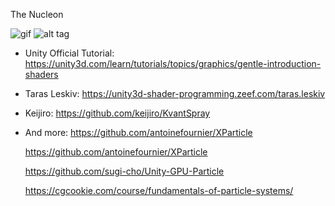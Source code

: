 The Nucleon

![gif](http://i.imgur.com/m2tEB7M.gif)
![alt tag](http://imgur.com/a/bWLLC)

- Unity Official Tutorial:
  https://unity3d.com/learn/tutorials/topics/graphics/gentle-introduction-shaders

- Taras Leskiv:
  https://unity3d-shader-programming.zeef.com/taras.leskiv
  
- Keijiro:
  https://github.com/keijiro/KvantSpray

- And more:
  https://github.com/antoinefournier/XParticle

  https://github.com/antoinefournier/XParticle

  https://github.com/sugi-cho/Unity-GPU-Particle

  https://cgcookie.com/course/fundamentals-of-particle-systems/

